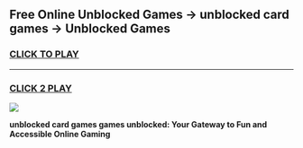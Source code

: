 
## Free Online Unblocked Games → unblocked card games → Unblocked Games
<h3>
<a href="https://premium.freeplayer.one?title=unblocked_card_games&ref=21F">CLICK TO PLAY</a></h3>
<hr>

<h3>
<a href="https://premium.freeplayer.one?title=unblocked_card_games&ref=21F">CLICK 2 PLAY</a>
  
</h3>

<a href="https://premium.freeplayer.one?title=unblocked_card_games&ref=21F/"><img src="https://clearcache.store/games.png"></a>


**unblocked card games games unblocked: Your Gateway to Fun and Accessible Online Gaming**
